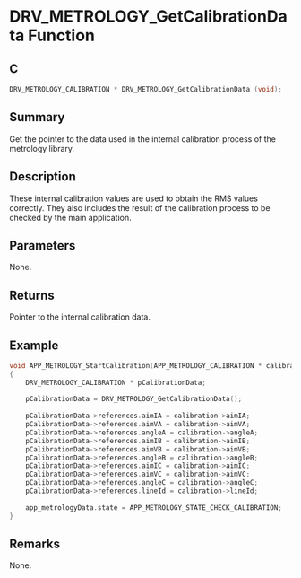 # DRV_METROLOGY_GetCalibrationData Function

## C

```c
DRV_METROLOGY_CALIBRATION * DRV_METROLOGY_GetCalibrationData (void);
```

## Summary

Get the pointer to the data used in the internal calibration process of the metrology library. 

## Description

These internal calibration values are used to obtain the RMS values correctly. They also includes the result of the calibration process to be checked by the main application.

## Parameters

None.

## Returns

Pointer to the internal calibration data.

## Example

```c
void APP_METROLOGY_StartCalibration(APP_METROLOGY_CALIBRATION * calibration)
{
    DRV_METROLOGY_CALIBRATION * pCalibrationData;
    
    pCalibrationData = DRV_METROLOGY_GetCalibrationData();
    
    pCalibrationData->references.aimIA = calibration->aimIA;
    pCalibrationData->references.aimVA = calibration->aimVA;
    pCalibrationData->references.angleA = calibration->angleA;
    pCalibrationData->references.aimIB = calibration->aimIB;
    pCalibrationData->references.aimVB = calibration->aimVB;
    pCalibrationData->references.angleB = calibration->angleB;
    pCalibrationData->references.aimIC = calibration->aimIC;
    pCalibrationData->references.aimVC = calibration->aimVC;
    pCalibrationData->references.angleC = calibration->angleC;
    pCalibrationData->references.lineId = calibration->lineId;
    
    app_metrologyData.state = APP_METROLOGY_STATE_CHECK_CALIBRATION;
}
```

## Remarks

None.

